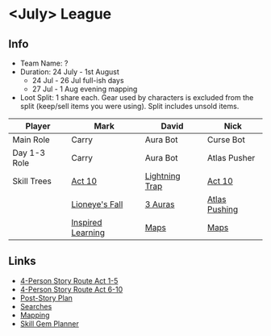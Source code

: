 # \<July> League

## Info

- Team Name: ?
- Duration: 24 July - 1st August
  - 24 Jul - 26 Jul full-ish days
  - 27 Jul - 1 Aug evening mapping
- Loot Split: 1 share each. Gear used by characters is excluded from the split (keep/sell items you were using). Split includes unsold items.

| Player | Mark | David | Nick |
| -- | -- | -- | -- |
| Main Role | Carry | Aura Bot | Curse Bot |
| Day 1-3 Role | Carry | Aura Bot | Atlas Pusher |
| Skill Trees | [Act 10](https://www.pathofexile.com/passive-skill-tree/3.14.0/AAAABAICAGOnW6_dRhR1jblh69nGkAqNfXpTxKINjY2_pMIRgfT4exRirAiJYRDI3OcKcaGa8cLs35hxQ_66r-v2o6fUMfqPT02SlQVRR38CI_Y51BUgA6LrFF1oz3owfGJa_W6Hdi8kZ6BKfQYjoSLpvWyMsXznVPocw-buDujW_sgbAX8rJJ21COOfQdPUI5smu-PvegqbGf5299N-JP3KqTqzBbUB0bTFMpT_3rEBZdPBM6JAo4qgn7p__MU=) | [Lightning Trap](https://www.pathofexile.com/passive-skill-tree/3.14.0/AAAABAABAEmx1S4wW8rT7BjXz-jVvoqsl3_GRnHxs8DjajbBxUtX74j5N2-egwnKSpMntAzbWZuGsZBkqta-J6kdg7fWflmP-i2o) | [Act 10](https://www.pathofexile.com/passive-skill-tree/3.14.0/AAAABAMDAFwUKo2dY_FsWfOUb7zq73wrUJuKZ3FRYBzONsWvp2ZUCfZfP_NfxPa73VBHNunYJJf0GjiWdAY5BAedrt-wxooRLQN1kFX60uRRSRs8BYdlghDr7uxVRKt99UqfFm8NzRnYakMGDq4-vk98u8auVca3PiycHKfwHzwt7w49DxQgfINWSDbYTLPzBmjyibxfBK8Y-6pVrp_Lj6YreBBYl5UQUacIOlhb1di9J-062CSqCPSDXwxffEsabIPb_lTjah8CoObEzhkuLOJyD20ZZp4nL_4KogBG_oyxZroVJ4PMU6VnmwSzrJjAZg==) |
| | [Lioneye's Fall](https://www.pathofexile.com/passive-skill-tree/3.14.0/AAAABAICAFb63UYUdY25nMRvV2HrJpWNfXpTxKLjnxa_pMI31P1uwaBirGXTYRBsjBX9w-Z4GQwlf_ua8e95wuxZ0rU535hxQxqNsXyn1DH6oJ9Nkh9BlQXbRvLmUUc8_ow2MHznVMHVidM51M3q74-v613yjYHrFLkCXWjo1psmFqpiWp2qCImHdu0_Z6DKqSP2pAXpvbciBX1jp1smDWDn6hGBNj35M38r8LtwUmHiH0yXBuXmz3oF-SoL3viYU3b3JP0byHfXBbVVS7TFPdH_3rEB-hzIzP7IpHhKfY2_) | [3 Auras](https://www.pathofexile.com/passive-skill-tree/3.14.0/AAAABAABAEmxtAxwu-wY18--iv5JGo9_xkZxfln7CcDj9trhiMHFS1fZEx2qm7UvbxmKb56DCcpKLajbWV-wt9bDOvGzJ6mxkO-IytP5N5Mn) | [Atlas Pushing](https://www.pathofexile.com/passive-skill-tree/3.14.0/AAAABAMDAFwUKo2dYy2p8WxZ85RvvOrvfCtQm4pncbc4UWDAZjbFr6ci9An2Xz-hL_NfFSeOE1BHSVFG_pUuvop_xmaeGjiWdAY542KdrsaKA3WQVeNq5FFJGzwFh2V90pMn7FV99UqfFm8NzUpA34orwGpDEFGuPr5Ppwh8u2wLkTdVxrc-LJwcp_AfPC3vDj0PU6XYvTbYTLNmumjyibxfBI_6_goI9JeVBg4abIPbHwJWSCftLOIkqvuqg18MX3xLcg_w1W0ZoOb60qIAEZb-VFvVGS462GNfBAc6WJf0Jy8HHjbp2CRUroyxZ5sEs6yYg8zE9mZUFCDGrvMGHM6fyxBY) |
| | [Inspired Learning](https://www.pathofexile.com/passive-skill-tree/3.14.0/AAAABAICAFb63UYUdY25nMS95sCcjX16U--PxKLjnxa_pMI31P1uYqxl02EQbIzD5gwlVYVZ0iaVmvHC7O9535i1OXFDsXyn1M3qPs9Nkh9BlQXPelVLh3aMNjB8-TMj9onTOdTxiq_rXfJh6zH66xS5Al1oPdGbJpcGYlqdqqCf5ebtP2egUUcIiaQF6b3KqdtG6Na3Ig1g5-qlyzY9Bfl_K_C7cFJh4h9Mjb8qC2OnBX3nVN74mFN296c0JP0byHfXBbXB1bTFEYH_3rEBFqr6HMjM_sikeEp9z90=) | [Maps](https://www.pathofexile.com/passive-skill-tree/3.14.0/AAAABAABABzc_EdR-ySwVeD7CaKj4YiYrVhauJPviITFL2_iraEvV8nK0wkH1890EOjWA5Z_xvLSDXxbJujBM3JuPWBDb56vjV-wKPrB8-vukycdFHC7zRYkwAnZoj5GcUgEpwjdklgXPEt_-yZFGYqDCRr-SbG0DFIpWNzquoCkFy_sGCLqwzoncxqPOyh4xxqN9tr60o9GVdbZE12OjxodqspGg9lk5_k3vorKSgW1m7W-gDFFHxjBxQ==) | [Maps](https://www.pathofexile.com/passive-skill-tree/3.14.0/AAAABAMBAHpwm6EdFIWxzRZZ8_fXVeDfioCkEVAYateWJMCCHmwLFy8xRacrH8fBxR8YOpEmRVhav7g8KE5t7-vowQkHfqG7_A0ffOUUsOL3kQdyqewY_EdhinQQiEJSKayYf8ZmnjNybRmsiZJ0WAdp2HIPaFiPRpwyVdb60l2OTC3DbXzwIvRk5y2LhEg7DayqLL9CesHzeC990lxrVK6cvonYEQ9R-6XEkyc=) |

## Links

- [4-Person Story Route Act 1-5](https://github.com/nick-ng/poe-map-team/blob/main/story-route/4-player-part-1.md)
- [4-Person Story Route Act 6-10](https://github.com/nick-ng/poe-map-team/blob/main/story-route/4-player-part-2.md)
- [Post-Story Plan](https://github.com/nick-ng/poe-map-team/blob/main/story-route/4-player-part-3-mapping.md)
- [Searches](https://github.com/nick-ng/poe-map-team/wiki/Searches)
- [Mapping](https://github.com/nick-ng/poe-map-team/wiki/Mapping)
- [Skill Gem Planner](https://old.reddit.com/r/pathofexile/comments/kxgtws/313_league_start_skill_gem_planner/)
